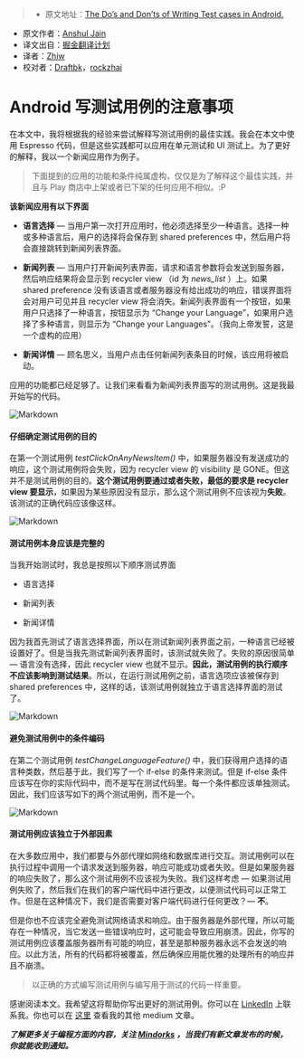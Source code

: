 > * 原文地址：[The Do’s and Don’ts of Writing Test cases in Android.](https://blog.mindorks.com/the-dos-and-don-ts-of-writing-test-cases-in-android-70f1b5dab3e1#.sjelh11mm)
* 原文作者：[Anshul Jain](https://blog.mindorks.com/@anshuljain?source=post_header_lockup)
* 译文出自：[掘金翻译计划](https://github.com/xitu/gold-miner)
* 译者：[Zhiw](https://github.com/Zhiw)
* 校对者：[Draftbk](https://github.com/draftbk)，[rockzhai](https://github.com/rockzhai)


# Android 写测试用例的注意事项

在本文中，我将根据我的经验来尝试解释写测试用例的最佳实践。我会在本文中使用 Espresso 代码，但是这些实践都可以应用在单元测试和 UI 测试上。为了更好的解释，我以一个新闻应用作为例子。

> 下面提到的应用的功能和条件纯属虚构，仅仅是为了解释这个最佳实践，并且与 Play 商店中上架或者已下架的任何应用不相似。:P

**该新闻应用有以下界面**

- **语言选择** — 当用户第一次打开应用时，他必须选择至少一种语言。选择一种或多种语言后，用户的选择将会保存到 shared preferences 中，然后用户将会直接跳转到新闻列表界面。

- **新闻列表** — 当用户打开新闻列表界面，请求和语言参数将会发送到服务器，然后响应结果将会显示到 recycler view （id 为 *news_list* ）上。如果 shared preference 没有该语言或者服务器没有给出成功的响应，错误界面将会对用户可见并且 recycler view 将会消失。新闻列表界面有一个按钮，如果用户只选择了一种语言，按钮显示为 “Change your Language”，如果用户选择了多种语言，则显示为 “Change your Languages”。（我向上帝发誓，这是一个虚构的应用）

- **新闻详情** — 顾名思义，当用户点击任何新闻列表条目的时候，该应用将被启动。

应用的功能都已经足够了。让我们来看看为新闻列表界面写的测试用例。这是我最开始写的代码。

![Markdown](http://i1.piimg.com/1949/d1520ac5242054b3.png)

#### 仔细确定测试用例的目的

在第一个测试用例 *testClickOnAnyNewsItem()* 中，如果服务器没有发送成功的响应，这个测试用例将会失败，因为 recycler view 的 visibility 是 GONE。但这并不是测试用例的目的。**这个测试用例要通过或者失败，最低的要求是 recycler view 要显示**，如果因为某些原因没有显示，那么这个测试用例不应该视为**失败**。该测试的正确代码应该像这样。

![Markdown](http://i1.piimg.com/1949/8e950c3072136967.png)

#### 测试用例本身应该是完整的

当我开始测试时，我总是按照以下顺序测试界面

- 语言选择

- 新闻列表

- 新闻详情

因为我首先测试了语言选择界面，所以在测试新闻列表界面之前，一种语言已经被设置好了。但是当我先测试新闻列表界面时，该测试就失败了。失败的原因很简单 — 语言没有选择，因此 recycler view 也就不显示。**因此，测试用例的执行顺序不应该影响到测试结果**。所以，在运行测试用例之前，语言选项应该被保存到 shared preferences 中，这样的话，该测试用例就独立于语言选择界面的测试了。

![Markdown](http://i1.piimg.com/1949/7d54085d16277ea1.png)

#### 避免测试用例中的条件编码

在第二个测试用例 *testChangeLanguageFeature()* 中，我们获得用户选择的语言种类数，然后基于此，我们写了一个 if-else 的条件来测试。但是 if-else 条件应该写在你的实际代码中，而不是写在测试代码里。每一个条件都应该单独测试。因此，我们应该写如下的两个测试用例，而不是一个。

![Markdown](http://i1.piimg.com/1949/ed55274b0f7f2185.png)

#### 测试用例应该独立于外部因素

在大多数应用中，我们都要与外部代理如网络和数据库进行交互。测试用例可以在执行过程中调用一个请求发送到服务器，响应可能成功或者失败。但是如果服务器的响应失败了，那么这个测试用例不应该视为失败。我们这样考虑 — 如果测试用例失败了，然后我们在我们的客户端代码中进行更改，以便测试代码可以正常工作。但是在这种情况下，我们是否需要对客户端代码进行任何更改？— **不**。

但是你也不应该完全避免测试网络请求和响应。由于服务器是外部代理，所以可能存在一种情况，当它发送一些错误响应时，这可能会导致应用崩溃。因此，你写的测试用例应该覆盖服务器所有可能的响应，甚至是那种服务器永远不会发送的响应。以此方法，所有的代码都将被覆盖，然后确保应用能优雅的处理所有的响应并且不崩溃。

> 以正确的方式编写测试用例与编写用于测试的代码一样重要。

感谢阅读本文。我希望这将帮助你写出更好的测试用例。你可以在 [LinkedIn](http://www.linkedin.com/in/anshul-jain-b7082573) 上联系我。你也可以在 [这里](https://medium.com/@anshuljain) 查看我的其他 medium 文章。

***了解更多关于编程方面的内容，关注 [***Mindorks***](https://blog.mindorks.com) ，当我们有新文章发布的时候，你就能收到通知。***
